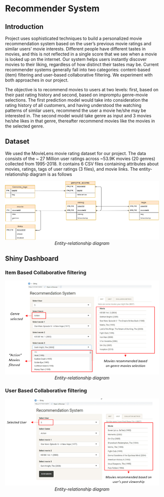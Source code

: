 # Recommender System

## Introduction

Project uses sophisticated techniques to build a personalized movie recommendation system based on the user’s
previous movie ratings and similar users’ movie interests. Different people have different tastes in movies, and this is not
reflected in a single score that we see when a movie is looked up on the internet. Our system helps users instantly discover
movies to their liking, regardless of how distinct their tastes may be. Current recommender systems generally fall into two
categories: content-based (item) filtering and user-based collaborative filtering. We experiment with both approaches in
our project.

The objective is to recommend movies to users at two levels: first, based on their past rating history and second,
based on impromptu genre-movie selections. The first prediction model would take into consideration the rating history of
all customers, and having understood the watching patterns of similar users, recommend the user a movie he/she may be
interested in. The second model would take genre as input and 3 movies he/she likes in that genre, thereafter recommend
movies like the movies in the selected genre.

## Dataset

We used the MovieLens movie rating dataset for our project. The data consists of the ~ 27 Million user ratings across
~53.9K movies (20 genres) collected from 1995-2018. It contains 6 CSV files containing attributes about movies, ratings,
tags of user ratings (3 files), and movie links. The entity-relationship diagram is as follows

<p align="center">
  <img src="images/entity_relationship_diagram.png" />
    <br>
    <em>Entity-relationship diagram</em>
</p>


## Shiny Dashboard

### Item Based Collaborative filtering

<p align="center">
  <img src="images/screenshot_ibcf.PNG" />
    <br>
    <em>Entity-relationship diagram</em>
</p>

### User Based Collaborative filtering

<p align="center">
  <img src="images/screenshot_ubcf.PNG" />
    <br>
    <em>Entity-relationship diagram</em>
</p>
